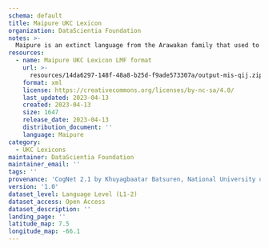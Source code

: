 ```yaml
---
schema: default
title: Maipure UKC Lexicon
organization: DataScientia Foundation
notes: >-
  Maipure is an extinct language from the Arawakan family that used to be spoken in South America. The UKC Lexicon of Maipure is represented as a lexico-semantic network. It consists of words, word senses, synsets, as well as sense-level and synset-level relationships
resources:
  - name: Maipure UKC Lexicon LMF format
    url: >-
      resources/14da6297-148f-48a8-b25d-f9ade573307a/output-mis-qij.zip
    format: xml
    license: https://creativecommons.org/licenses/by-nc-sa/4.0/
    last_updated: 2023-04-13
    created: 2023-04-13
    size: 1647
    release_date: 2023-04-13
    distribution_document: ''
    language: Maipure
category:
  - UKC Lexicons
maintainer: DataScientia Foundation
maintainer_email: ''
tags: ''
provenance: 'CogNet 2.1 by Khuyagbaatar Batsuren, National University of Mongolia (http://cognet.ukc.disi.unitn.it); Native Languages of the Americas 2021.11. by Laura Redish and Orrin Lewis (http://www.native-languages.org); Princeton WordNet 2.1 by Princeton University (https://wordnet.princeton.edu)'
version: '1.0'
dataset_level: Language Level (L1-2)
dataset_access: Open Access
dataset_description: ''
landing_page: ''
latitude_map: 7.5
longitude_map: -66.1
---
```

